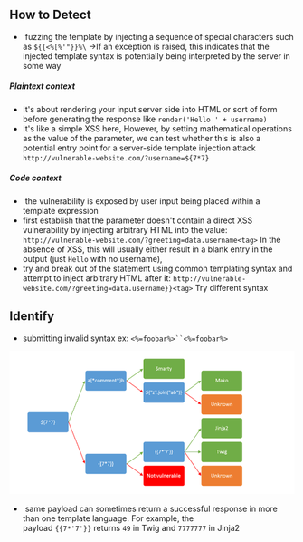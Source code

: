 ## How to Detect
-  fuzzing the template by injecting a sequence of special characters such as `${{<%[%'"}}%\` ->If an exception is raised, this indicates that the injected template syntax is potentially being interpreted by the server in some way
##### Plaintext context
- It's about rendering your input server side into HTML or sort of form before generating the response like `render('Hello ' + username)` 
- It's like a simple XSS here, However, by setting mathematical operations as the value of the parameter, we can test whether this is also a potential entry point for a server-side template injection attack `http://vulnerable-website.com/?username=${7*7}`
##### Code context
-  the vulnerability is exposed by user input being placed within a template expression
- first establish that the parameter doesn't contain a direct XSS vulnerability by injecting arbitrary HTML into the value: `http://vulnerable-website.com/?greeting=data.username<tag>`
  In the absence of XSS, this will usually either result in a blank entry in the output (just `Hello` with no username),
- try and break out of the statement using common templating syntax and attempt to inject arbitrary HTML after it: `http://vulnerable-website.com/?greeting=data.username}}<tag>` Try different syntax
## Identify
- submitting invalid syntax ex: `<%=foobar%>``<%=foobar%>`

![](../Media/Web%20AppSec%20Images/Pasted%20image%2020240908181755.png)
-  same payload can sometimes return a successful response in more than one template language. For example, the payload `{{7*'7'}}` returns `49` in Twig and `7777777` in Jinja2
